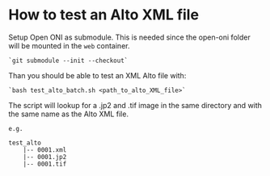 # How to test an Alto XML file

Setup Open ONI as submodule. This is needed since the open-oni folder will be mounted in the `web` container.

    `git submodule --init --checkout`

Than you should be able to test an XML Alto file with:

    `bash test_alto_batch.sh <path_to_alto_XML_file>`

The script will lookup for a .jp2 and .tif image in the same directory and with the same name as the Alto XML file.

    e.g.

    test_alto
        |-- 0001.xml
        |-- 0001.jp2
        |-- 0001.tif
